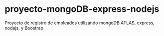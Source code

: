 # proyecto-mongoDB-express-nodejs
Proyecto de registro de empleados utilizando mongoDB ATLAS, express, nodejs, y Boostrap
